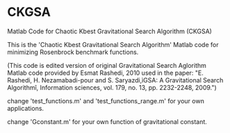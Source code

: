 # CKGSA
Matlab Code for Chaotic Kbest Gravitational Search Algorithm (CKGSA)

This is the 'Chaotic Kbest Gravitational Search Algorithm' Matlab code for minimizing Rosenbrock benchmark functions.

(This code is edited version of original Gravitational Search Aglorithm Matlab code provided by Esmat Rashedi, 2010 used in the paper: "E. Rashedi, H. Nezamabadi-pour and S. Saryazdi,ìGSA: A Gravitational Search Algorithmî, Information sciences, vol. 179, no. 13, pp. 2232-2248, 2009.")

change 'test_functions.m' and 'test_functions_range.m' for your own applications.

change 'Gconstant.m' for your own function of gravitational constant.
